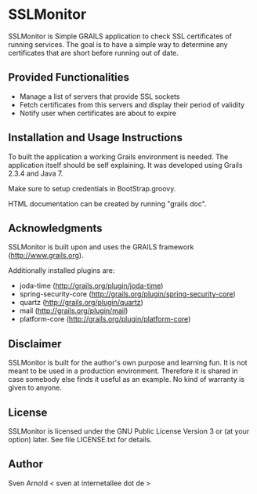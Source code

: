 SSLMonitor
==========

SSLMonitor is Simple GRAILS application to check SSL certificates of running services. The goal is to have a simple way
to determine any certificates that are short before running out of date.

## Provided Functionalities

- Manage a list of servers that provide SSL sockets
- Fetch certificates from this servers and display their period of validity
- Notify user when certificates are about to expire

## Installation and Usage Instructions

To built the application a working Grails environment is needed. The application itself should be self explaining. It
was developed using Grails 2.3.4 and Java 7.

Make sure to setup credentials in BootStrap.groovy.

HTML documentation can be created by running "grails doc".

## Acknowledgments

SSLMonitor is built upon and uses the GRAILS framework (http://www.grails.org).

Additionally installed plugins are:
- joda-time (http://grails.org/plugin/joda-time)
- spring-security-core (http://grails.org/plugin/spring-security-core)
- quartz (http://grails.org/plugin/quartz)
- mail (http://grails.org/plugin/mail)
- platform-core (http://grails.org/plugin/platform-core)

## Disclaimer

SSLMonitor is built for the author's own purpose and learning fun. It is not meant to be used in a production
environment. Therefore it is shared in case somebody else finds it useful as an example. No kind of warranty is given to
anyone.

## License

SSLMonitor is licensed under the GNU Public License Version 3 or (at your option) later. See file LICENSE.txt for details.

## Author

Sven Arnold < sven at internetallee dot de >
